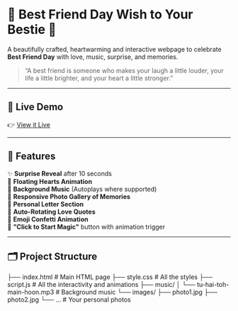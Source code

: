 # 🌟 Best Friend Day Wish to Your Bestie 💙

A beautifully crafted, heartwarming and interactive webpage to celebrate **Best Friend Day** with love, music, surprise, and memories.

> “A best friend is someone who makes your laugh a little louder, your life a little brighter, and your heart a little stronger.”

---

## 💖 Live Demo

👉 [View it Live](https://sona772004.github.io/Bestfriend-day-wish-to-your-Bestie/)

---

## 📸 Features

✨ **Surprise Reveal** after 10 seconds  
💖 **Floating Hearts Animation**  
🎵 **Background Music** (Autoplays where supported)  
📸 **Responsive Photo Gallery of Memories**  
📃 **Personal Letter Section**  
🔄 **Auto-Rotating Love Quotes**  
🎇 **Emoji Confetti Animation**  
🧠 **"Click to Start Magic"** button with animation trigger

---

## 🗂️ Project Structure
├── index.html # Main HTML page
├── style.css # All the styles
├── script.js # All the interactivity and animations
├── music/
│ └── tu-hai-toh-main-hoon.mp3 # Background music
└── images/
├── photo1.jpg
├── photo2.jpg
└── ... # Your personal photos

